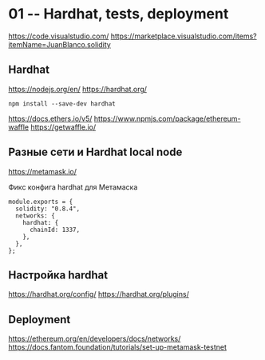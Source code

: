 # 01 -- Hardhat, tests, deployment

https://code.visualstudio.com/
https://marketplace.visualstudio.com/items?itemName=JuanBlanco.solidity

## Hardhat

https://nodejs.org/en/
https://hardhat.org/

```
npm install --save-dev hardhat
```

https://docs.ethers.io/v5/
https://www.npmjs.com/package/ethereum-waffle
https://getwaffle.io/


## Разные сети и Hardhat local node

https://metamask.io/

Фикс конфига hardhat для Метамаска

```
module.exports = {
  solidity: "0.8.4",
  networks: {
    hardhat: {
      chainId: 1337,
    },
  },
};
```


## Настройка hardhat

https://hardhat.org/config/
https://hardhat.org/plugins/


## Deployment

https://ethereum.org/en/developers/docs/networks/
https://docs.fantom.foundation/tutorials/set-up-metamask-testnet

